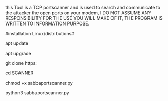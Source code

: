this Tool is a TCP portscanner and is used to search and communicate to the attacker the open ports on your modem, I DO NOT ASSUME ANY RESPONSIBILITY FOR THE USE YOU WILL MAKE OF IT, THE PROGRAM IS WRITTEN TO INFORMATION PURPOSE.

#installation Linux/distributions#






apt update


apt upgrade

git clone https:

cd SCANNER


chmod +x sabbaportscanner.py


python3 sabbaportscanner.py



